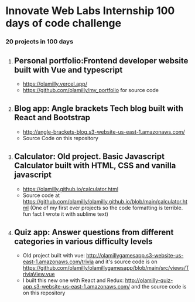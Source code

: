 # Innovate Web Labs Internship 100 days of code challenge
### 20 projects in 100 days
1. ## Personal portfolio:Frontend developer website built with Vue and typescript
   * https://olamilly.vercel.app/ 
   * https://github.com/olamilly/my_portfolio for source code
2. ## Blog app: Angle brackets Tech blog built with React and Bootstrap
   * http://angle-brackets-blog.s3-website-us-east-1.amazonaws.com/
   * Source Code on this repository
3. ## Calculator: Old project. Basic Javascript Calculator built with HTML, CSS and vanilla javascript
   * https://olamilly.github.io/calculator.html
   * Source code at https://github.com/olamilly/olamilly.github.io/blob/main/calculator.html (One of my first ever projects so the code formatting is terrible. fun fact I wrote it with sublime text)
4. ## Quiz app: Answer questions from different categories in various difficulty levels
   * Old project built with vue: http://olamillygamesapp.s3-website-us-east-1.amazonaws.com/trivia and it's source code is on https://github.com/olamilly/olamillygamesapp/blob/main/src/views/TriviaView.vue
   * I built this new one with React and Redux: http://olamilly-quiz-app.s3-website-us-east-1.amazonaws.com/ and the source code is on this repository
